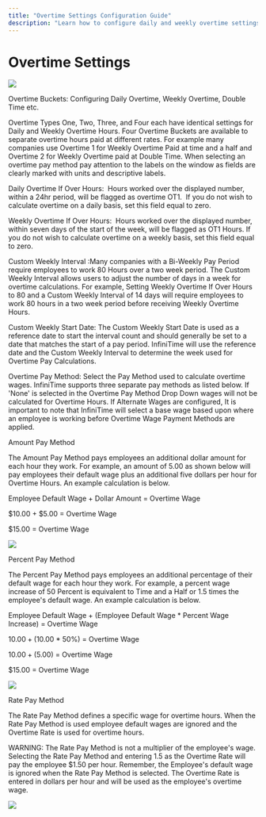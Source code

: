 ```yaml
---
title: "Overtime Settings Configuration Guide"
description: "Learn how to configure daily and weekly overtime settings, including multiple overtime buckets and pay rates, for accurate payroll processing."
---
```


# Overtime Settings

![](/img/OTPay_Percent.gif)

Overtime Buckets: Configuring Daily Overtime, Weekly Overtime, Double Time etc.

Overtime Types One, Two, Three, and Four each have identical settings for Daily and Weekly Overtime Hours. Four Overtime Buckets are available to separate overtime hours paid at different rates. For example many companies use Overtime 1 for Weekly Overtime Paid at time and a half and Overtime 2 for Weekly Overtime paid at Double Time. When selecting an overtime pay method pay attention to the labels on the window as fields are clearly marked with units and descriptive labels.

Daily Overtime If Over Hours:  Hours worked over the displayed number, within a 24hr period, will be flagged as overtime OT1.  If you do not wish to calculate overtime on a daily basis, set this field equal to zero.

Weekly Overtime If Over Hours:  Hours worked over the displayed number, within seven days of the start of the week, will be flagged as OT1 Hours. If you do not wish to calculate overtime on a weekly basis, set this field equal to zero.

Custom Weekly Interval :Many companies with a Bi-Weekly Pay Period require employees to work 80 Hours over a two week period. The Custom Weekly Interval allows users to adjust the number of days in a week for overtime calculations. For example, Setting Weekly Overtime If Over Hours to 80 and a Custom Weekly Interval of 14 days will require employees to work 80 hours in a two week period before receiving Weekly Overtime Hours.

Custom Weekly Start Date: The Custom Weekly Start Date is used as a reference date to start the interval count and should generally be set to a date that matches the start of a pay period. InfiniTime will use the reference date and the Custom Weekly Interval to determine the week used for Overtime Pay Calculations.

Overtime Pay Method: Select the Pay Method used to calculate overtime wages. InfiniTime supports three separate pay methods as listed below. If 'None' is selected in the Overtime Pay Method Drop Down wages will not be calculated for Overtime Hours. If Alternate Wages are configured, It is important to note that InfiniTime will select a base wage based upon where an employee is working before Overtime Wage Payment Methods are applied.

Amount Pay Method

The Amount Pay Method pays employees an additional dollar amount for each hour they work. For example, an amount of 5.00 as shown below will pay employees their default wage plus an additional five dollars per hour for Overtime Hours. An example calculation is below.

Employee Default Wage + Dollar Amount = Overtime Wage

$10.00 + $5.00 = Overtime Wage

$15.00 = Overtime Wage

![](/img/OTPay_Amount.gif)

Percent Pay Method

The Percent Pay Method pays employees an additional percentage of their default wage for each hour they work. For example, a percent wage increase of 50 Percent is equivalent to Time and a Half or 1.5 times the employee's default wage. An example calculation is below.

Employee Default Wage + (Employee Default Wage \* Percent Wage Increase) = Overtime Wage

$10.00 + ($10.00 \* 50%) = Overtime Wage

$10.00 + ($5.00) = Overtime Wage

$15.00 = Overtime Wage

![](/img/OTPay_Rate.gif)

Rate Pay Method

The Rate Pay Method defines a specific wage for overtime hours. When the Rate Pay Method is used employee default wages are ignored and the Overtime Rate is used for overtime hours.

WARNING: The Rate Pay Method is not a multiplier of the employee's wage. Selecting the Rate Pay Method and entering 1.5 as the Overtime Rate will pay the employee $1.50 per hour. Remember, the Employee's default wage is ignored when the Rate Pay Method is selected. The Overtime Rate is entered in dollars per hour and will be used as the employee's overtime wage.

![](/img/OT1.gif)

